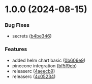 # 1.0.0 (2024-08-15)


### Bug Fixes

* secrets ([b4be346](https://github.com/cyse7125-su24-team10/helm-llm-cve/commit/b4be3463aed82576406dafee61117564986dcc39))


### Features

* added helm chart basic ([0b606e9](https://github.com/cyse7125-su24-team10/helm-llm-cve/commit/0b606e96ad7e9361962c7879bcc86f3b8eb68fa6))
* pinecone integration ([bf5f9eb](https://github.com/cyse7125-su24-team10/helm-llm-cve/commit/bf5f9ebbea2b5387eea058e5f2e0723a6e129787))
* releaserc ([4aeecb9](https://github.com/cyse7125-su24-team10/helm-llm-cve/commit/4aeecb98deb354ff9bf766342c31d18dffe03eff))
* releaserc ([4c05234](https://github.com/cyse7125-su24-team10/helm-llm-cve/commit/4c0523402a16c3598c2971d0db6847ec8d0abfe6))
